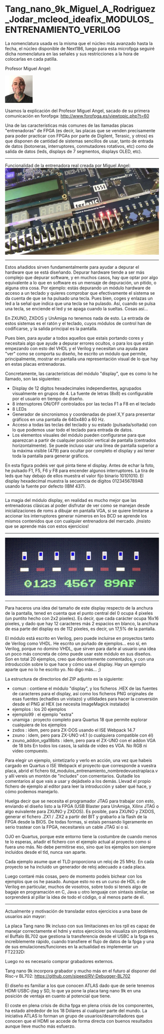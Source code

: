 # Tang_nano_9k_Miguel_A_Rodriguez_Jodar_mcleod_ideafix_MODULOS_ENTRENAMIENTO_VERILOG

La nomenclatura usada es la misma que el núcleo más avanzado hasta la fecha, el núcleo disponible de Next186, luego para esta microfpga seguiré dicha nomenclatura en las señales y sus restricciones a la hora de colocarlas en cada patilla.

Profesor Miguel Angel:

![Profesor Miguel Angel](https://github.com/AtlasFPGA/Tang_nano_9k_Miguel_A_Rodriguez_Jodar_mcleod_ideafix_MODULOS_ENTRENAMIENTO_VERILOG/blob/main/Fotos/MCLEOD_IDEAFIX.jpg)

Usamos la explicación del Profesor Miguel Angel, sacado de su primera comunicación en forofpga:
http://www.forofpga.es/viewtopic.php?t=60

Una de las características más comunes de las llamadas placas "entrenadoras" de FPGA (es decir, las placas que se venden precisamente para poder practicar con FPGAs por parte de Digilent, Terasic, y otros) es que disponen de cantidad de sistemas sencillos de usar, tanto de entrada de datos (botoneras, interruptores, conmutadores rotativos, etc) como de salida de datos (leds, displays de 7 segmentos, displays OLED, etc).

---

Funcionalidad de la entrenadora real creada por Miguel Angel:
![Funcionalidad de la entrenadora real creada por Miguel Angel](https://github.com/AtlasFPGA/Tang_nano_9k_Miguel_A_Rodriguez_Jodar_mcleod_ideafix_MODULOS_ENTRENAMIENTO_VERILOG/blob/main/Fotos/de2-115.jpg)

---


Estos añadidos sirven fundamentalmente para ayudar a depurar el hardware que se está diseñando. Depurar hardware tiende a ser más complejo que depurar software, y en muchos casos, hay que optar por algo equivalente a lo que en software es un mensaje de depuración, un pitido, o alguna otra cosa. Por ejemplo: estás depurando un módulo hardware de acceso a un teclado y quieres comprobar que efectivamente el sistema se da cuenta de que se ha pulsado una tecla. Pues bien, coges y enlazas un led a la señal que indica que una tecla se ha pulasdo. Así, cuando se pulsa una tecla, se enciende el led y se apaga cuando la sueltas. Cosas así...

En ZXUNO, ZXDOS y UnAmiga no tenemos nada de esto. La entrada de estos sistemas es el ratón y el teclado, cuyos módulos de control han de codificarse, y la salida principal es la pantalla.

Pues bien, para ayudar a todos aquellos que estais portando cores y necesitais algo que ayude a depurar errores ocultos, o para los que están empezando con esto del VHDL y el Verilog y necesitan una ayuda para "ver" como se comporta su diseño, he escrito un módulo que permite, principalmente, mostrar en pantalla una representación visual de lo que hay en estas placas entrenadoras.

Concretamente, las características del módulo "display", que es como lo he llamado, son las siguientes:
- Display de 12 dígitos hexadecimales independientes, agrupados visualmente en grupos de 4. La fuente de letras (8x8) es configurable por el usuario en tiempo de diseño.
- 8 interruptores ON/OFF controlados por las teclas F1 a F8 en el teclado
- 8 LEDs
- Generador de sincronismos y coordenadas de pixel X,Y para presentar gráficos en una pantalla de 640x480 a 60 Hz.
- Acceso a todas las teclas del teclado y su estado (pulsada/soltada) con lo que podemos usar todo el teclado para entrada de datos.
- Los elementos visuales del módulo pueden configurarse para que aparezcan a partir de cualquier posición vertical de pantalla (centrados horizontalmente). Se puede incluso usar una línea de pantalla superior a la máxima visible (479) para ocultar por completo el display y así tener toda la pantalla para generar gráficos.

En esta figura podeis ver qué pinta tiene el display. Antes de echar la foto, he pulsado F1, F5, F6 y F8 para encender algunos interruptores. La tira de leds que hay debajo de ellos muestra el valor fijo binario 10101010. El display hexadecimal muestra la secuencia de dígitos 0123456789AB usando la fuente por defecto (IBM 437).

---

La magia del módulo display, en realidad es mucho mejor que las entrenadoras clásicas al poder disfrutar de ver como se manejan desde inicializaciones de roms a dibujar en pantalla VGA, si se quiere limitarse a accionar los interruptores generar números en los BCD se aprende los mismos contenidos que con cualquier entrenadora del mercado. ¡Insisto que se aprende más con estos ejercicios!

---

![Modulo display](https://github.com/AtlasFPGA/Tang_nano_9k_Miguel_A_Rodriguez_Jodar_mcleod_ideafix_MODULOS_ENTRENAMIENTO_VERILOG/blob/main/Fotos/display.jpg)

---

Para haceros una idea del tamaño de este display respecto de la anchura de la pantalla, tened en cuenta que el punto central del 0 ocupa 4 pixeles (un puntito hecho con 2x2 pixeles). Es decir, que cada carácter ocupa 16x16 pixeles, y dado que hay 12 caracteres más 2 espacios en blanco, la anchura de esa parte del display es de 112 píxeles, es decir, un 17,5% de la pantalla.

El módulo está escrito en Verilog, pero puede incluirse en proyectos tanto de Verilog como VHDL. He escrito un puñado de ejemplos... eso sí, en Verilog, porque no domino VHDL, que sirven para darle al usuario una idea un poco más concreta de cómo puede usar este módulo en sus diseños. Son en total 20 ejemplos, creo que decentemente comentados, y con una introducción sobre lo que hace y cómo usa el display. Hay un ejemplo aparte que no lo he escrito yo. No digo más... ;)

La estructura de directorios del ZIP adjunto es la siguiente:
- comun : contiene el módulo "display", y los ficheros .HEX de las fuentes de caracteres para el display, así como los ficheros PNG originales de esas fuentes (echadles un vistazo) y utilidades para hacer la conversión desde el PNG al HEX (se necesita ImageMagick instalado)
- ejemplos : los 20 ejemplos
- ejemplo99 : el ejemplo "extra"
- unamiga : proyecto completo para Quartus 18 que permite explorar cualquiera de los ejemplos
- zxdos : idem, pero para ZX-DOS usando el ISE Webpack 14.7
- zxuno : idem, pero para ZX-UNO v4.1 (o cualquiera compatible con él)
- zxuno_addon_vga18bits : idem, pero para el ZX-UNO con el addon VGA de 18 bits
En todos los casos, la salida de video es VGA. No RGB ni video compuesto.

Para elegir un ejemplo, sintetizarlo y verlo en acción, una vez que habeis cargado en Quartus o ISE Webpack el proyecto que corresponde a vuestra placa, abrid el fichero tld_modulos_entrenamiento_nombredevuestraplaca.v y allí vereis un montón de "includes" con comentarios. Quitadle los comentarios al que vais a usar y dejádselo a los demás. Llevad el propio fichero de ejemplo al editor para leer la introducción y saber qué hace, y cómo podemos manejarlo.

Huelga decir que se necesita el programador JTAG para trabajar con esto, enviando el diseño listo a la FPGA (USB Blaster para UnAmiga, Xilinx JTAG o algo euivalente para ZXUNO y ZXDOS). Es posible, para ZXUNO y ZXDOS, generar el fichero .ZX1 / .ZX2 a partir del BIT y grabarlo a la flash de la FPGA desde la BIOS. De todas formas, si estais pensando ligeramente en serio trastear con la FPGA, necesitareis un cable JTAG sí o sí.

OJO en Quartus, porque este entorno tiene la costumbre de cuando menos te lo esperas, añadir el fichero con el ejemplo actual al proyecto como si fuera uno más. No debe permitirse eso, sino que los ejemplos son siempre incluidos desde el tld, nunca van aparte.

Cada ejemplo asume que el TLD proporciona un reloj de 25 MHz. En cada proyecto se ha incluido un generador de reloj adecuado a cada placa.

Luego contaré más cosas, pero de momento podeis bichear con los ejemplos que os he pasado. Aunque esto no es un curso de HDL o de Verilog en particular, muchos de vosotros, sobre todo si teneis algo de bagaje en programación en C, Java u otro lenguaje con sintaxis similar, se sorprenderá al pillar la idea de todo el código, o al menos parte de él.

---
Actualmente y motivación de transladar estos ejercicios a una base de usuarios aún mayor:

La placa Tang nano 9k incluso con sus limitaciones en los rpll es capaz de manejar correctamente el hdmi y estos ejercicios los visualiza sin problema, el Buffalo BL702 que gestiona la transferencia desde el USBC a la fpga es increíblemente rápido, cuando transfiere el flujo de datos de la fpga y una de sus emulaciones/funciones en la actualidad es implementar un FT2232D:

Luego no es necesario comprar grabadores externos.

Tang nano 9k incorpora grabador y mucho más en el futuro al disponer del Risc-v BL702:
https://github.com/sipeed/RV-Debugger-BL702


El diseño es familiar a los que conocen ATLAS dado que de serie tenemos HDMI USBC-jtag y SD, lo que ya pone la placa tang nano 9k en una posición de ventaja en cuanto
al potencial que tiene.

El coste en plena crisis de dicha fpga en plena crisis de los componentes, ha estado alrededor de los 18 Dólares al cualquier parte del mundo.
La iniciativa ATLAS lo forman un grupo de usuarios/desarrolladores que conocen que el HDMI se accede de forma directa con buenos resultados aunque lleve mucho más esfuerzo.
